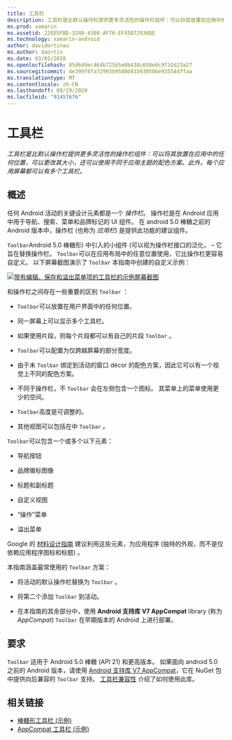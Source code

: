 ```yaml
---
title: 工具栏
description: 工具栏是比默认操作栏提供更多灵活性的操作栏组件：可以将其放置在应用中的任何位置，可以更改其大小，还可以使用不同于应用主题的配色方案。 此外，每个应用屏幕都可以有多个工具栏。
ms.prod: xamarin
ms.assetid: 22EE5FBD-3240-4308-AF76-EF45D72936DE
ms.technology: xamarin-android
author: davidortinau
ms.author: daortin
ms.date: 03/01/2018
ms.openlocfilehash: 85d649ec464b725b5e0b438c650e0c9f32d23a27
ms.sourcegitcommit: 4e399f6fa72993b9580d41b93050be935544ffaa
ms.translationtype: MT
ms.contentlocale: zh-CN
ms.lasthandoff: 09/29/2020
ms.locfileid: "91457676"
---
```

# <a name="toolbar"></a>工具栏

_工具栏是比默认操作栏提供更多灵活性的操作栏组件：可以将其放置在应用中的任何位置，可以更改其大小，还可以使用不同于应用主题的配色方案。此外，每个应用屏幕都可以有多个工具栏。_

## <a name="overview"></a>概述

任何 Android 活动的关键设计元素都是一个 *操作栏*。 操作栏是在 Android 应用中用于导航、搜索、菜单和品牌标记的 UI 组件。 在 android 5.0 棒糖之前的 Android 版本中，操作栏 (也称为 *应用栏*) 是提供此功能的建议组件。 

`Toolbar`Android 5.0 棒糖形) 中引入的小组件 (可以视为操作栏接口的泛化， &ndash; 它旨在替换操作栏。 `Toolbar`可以在应用布局中的任意位置使用，它比操作栏更容易自定义。 以下屏幕截图演示了 `Toolbar` 本指南中创建的自定义示例： 

[![带有编辑、保存和溢出菜单项的工具栏的示例屏幕截图](images/01-toolbar-sml.png)](images/01-toolbar.png#lightbox)

和操作栏之间存在一些重要的区别 `Toolbar` ： 

- `Toolbar`可以放置在用户界面中的任何位置。

- 同一屏幕上可以显示多个工具栏。

- 如果使用片段，则每个片段都可以有自己的片段 `Toolbar` 。 

- `Toolbar`可以配置为仅跨越屏幕的部分宽度。 

- 由于未 `Toolbar` 绑定到活动的窗口 décor 的配色方案，因此它可以有一个视觉上不同的配色方案。 

- 不同于操作栏，不 `Toolbar` 会在左侧包含一个图标。 其菜单上的菜单使用更少的空间。 

- `Toolbar`高度是可调整的。 

- 其他视图可以包括在中 `Toolbar` 。 

`Toolbar`可以包含一个或多个以下元素： 

- 导航按钮

- 品牌徽标图像

- 标题和副标题

- 自定义视图

- “操作”菜单

- 溢出菜单

Google 的 [材料设计指南](https://material.google.com/) 建议利用这些元素，为应用程序 (独特的外观，而不是仅依赖应用程序图标和标题) 。 

本指南涵盖最常使用的 `Toolbar` 方案：

- 将活动的默认操作栏替换为 `Toolbar` 。 

- 将第二个添加 `Toolbar` 到活动。

- 在本指南的其余部分中，使用 **Android 支持库 V7 AppCompat** library (称为 *AppCompat*)   `Toolbar` 在早期版本的 Android 上进行部署。 

## <a name="requirements"></a>要求

`Toolbar` 适用于 Android 5.0 棒糖 (API 21) 和更高版本。 如果面向 android 5.0 之前的 Android 版本，请使用 [Android 支持库 V7 AppCompat](https://www.nuget.org/packages/Xamarin.Android.Support.v7.AppCompat/)，它在 NuGet 包中提供向后兼容的 `Toolbar` 支持。 
[工具栏兼容性](~/android/user-interface/controls/tool-bar/toolbar-compatibility.md) 介绍了如何使用此库。 

## <a name="related-links"></a>相关链接

- [棒糖形工具栏 (示例) ](/samples/xamarin/monodroid-samples/android50-toolbar)
- [AppCompat 工具栏 (示例) ](/samples/xamarin/monodroid-samples/supportv7-appcompat-toolbar)
